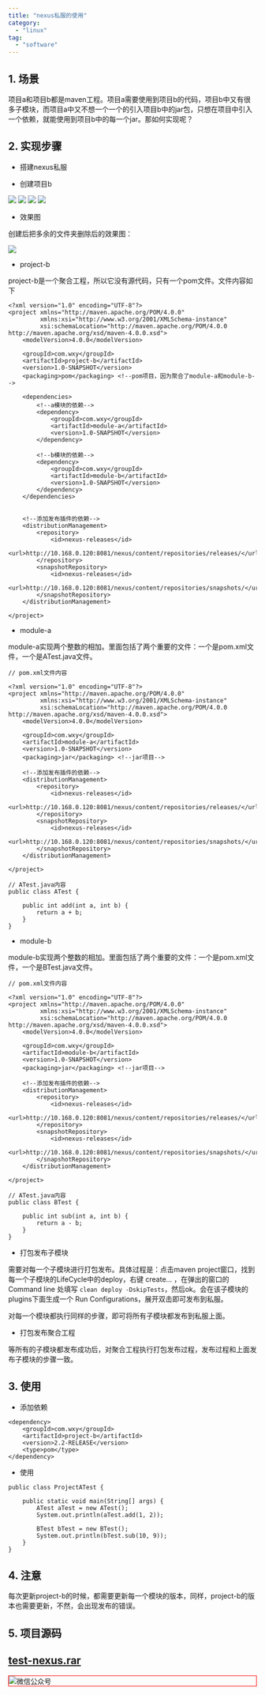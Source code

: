 ```yaml
---
title: "nexus私服的使用"
category:
  - "linux"
tag:
  - "software"
---
```


## 1. 场景

项目a和项目b都是maven工程。项目a需要使用到项目b的代码，项目b中又有很多子模块，而项目a中又不想一个一个的引入项目b中的jar包，只想在项目中引入一个依赖，就能使用到项目b中的每一个jar。那如何实现呢？


## 2. 实现步骤

- 搭建nexus私服

- 创建项目b

![](./images/2023-10-24-18-18-52.png)
![](./images/2023-10-24-18-18-53.png)
![](./images/2023-10-24-18-18-55.png)
![](./images/2023-10-24-18-18-56.png)

- 效果图

创建后把多余的文件夹删除后的效果图：

![](./images/2023-10-24-18-18-57.png)

- project-b

project-b是一个聚合工程，所以它没有源代码，只有一个pom文件。文件内容如下

```
<?xml version="1.0" encoding="UTF-8"?>
<project xmlns="http://maven.apache.org/POM/4.0.0"
         xmlns:xsi="http://www.w3.org/2001/XMLSchema-instance"
         xsi:schemaLocation="http://maven.apache.org/POM/4.0.0 http://maven.apache.org/xsd/maven-4.0.0.xsd">
    <modelVersion>4.0.0</modelVersion>

    <groupId>com.wxy</groupId>
    <artifactId>project-b</artifactId>
    <version>1.0-SNAPSHOT</version>
    <packaging>pom</packaging> <!--pom项目，因为聚合了module-a和module-b-->

    <dependencies>
        <!--a模块的依赖-->
        <dependency>
            <groupId>com.wxy</groupId>
            <artifactId>module-a</artifactId>
            <version>1.0-SNAPSHOT</version>
        </dependency>

        <!--b模块的依赖-->
        <dependency>
            <groupId>com.wxy</groupId>
            <artifactId>module-b</artifactId>
            <version>1.0-SNAPSHOT</version>
        </dependency>
    </dependencies>


    <!--添加发布插件的依赖-->
    <distributionManagement>
        <repository>
            <id>nexus-releases</id>
            <url>http://10.168.0.120:8081/nexus/content/repositories/releases/</url>
        </repository>
        <snapshotRepository>
            <id>nexus-releases</id>
            <url>http://10.168.0.120:8081/nexus/content/repositories/snapshots/</url>
        </snapshotRepository>
    </distributionManagement>

</project>
```

- module-a

module-a实现两个整数的相加。里面包括了两个重要的文件：一个是pom.xml文件，一个是ATest.java文件。

```
// pom.xml文件内容

<?xml version="1.0" encoding="UTF-8"?>
<project xmlns="http://maven.apache.org/POM/4.0.0"
         xmlns:xsi="http://www.w3.org/2001/XMLSchema-instance"
         xsi:schemaLocation="http://maven.apache.org/POM/4.0.0 http://maven.apache.org/xsd/maven-4.0.0.xsd">
    <modelVersion>4.0.0</modelVersion>

    <groupId>com.wxy</groupId>
    <artifactId>module-a</artifactId>
    <version>1.0-SNAPSHOT</version>
    <packaging>jar</packaging> <!--jar项目-->

    <!--添加发布插件的依赖-->
    <distributionManagement>
        <repository>
            <id>nexus-releases</id>
            <url>http://10.168.0.120:8081/nexus/content/repositories/releases/</url>
        </repository>
        <snapshotRepository>
            <id>nexus-releases</id>
            <url>http://10.168.0.120:8081/nexus/content/repositories/snapshots/</url>
        </snapshotRepository>
    </distributionManagement>

</project>
```

```
// ATest.java内容
public class ATest {

    public int add(int a, int b) {
        return a + b;
    }
}
```

- module-b

module-b实现两个整数的相加。里面包括了两个重要的文件：一个是pom.xml文件，一个是BTest.java文件。

```
// pom.xml文件内容

<?xml version="1.0" encoding="UTF-8"?>
<project xmlns="http://maven.apache.org/POM/4.0.0"
         xmlns:xsi="http://www.w3.org/2001/XMLSchema-instance"
         xsi:schemaLocation="http://maven.apache.org/POM/4.0.0 http://maven.apache.org/xsd/maven-4.0.0.xsd">
    <modelVersion>4.0.0</modelVersion>

    <groupId>com.wxy</groupId>
    <artifactId>module-b</artifactId>
    <version>1.0-SNAPSHOT</version>
    <packaging>jar</packaging> <!--jar项目-->

    <!--添加发布插件的依赖-->
    <distributionManagement>
        <repository>
            <id>nexus-releases</id>
            <url>http://10.168.0.120:8081/nexus/content/repositories/releases/</url>
        </repository>
        <snapshotRepository>
            <id>nexus-releases</id>
            <url>http://10.168.0.120:8081/nexus/content/repositories/snapshots/</url>
        </snapshotRepository>
    </distributionManagement>

</project>
```
```
// ATest.java内容
public class BTest {

    public int sub(int a, int b) {
        return a - b;
    }
}
```

- 打包发布子模块

需要对每一个子模块进行打包发布。具体过程是：点击maven project窗口，找到每一个子模块的LifeCycle中的deploy，右键 create... ，在弹出的窗口的 Command line 处填写 `clean deploy -DskipTests`，然后ok。会在该子模块的plugins下面生成一个 Run Configurations，展开双击即可发布到私服。

对每一个模块都执行同样的步骤，即可将所有子模块都发布到私服上面。

- 打包发布聚合工程

等所有的子模块都发布成功后，对聚合工程执行打包发布过程，发布过程和上面发布子模块的步骤一致。

## 3. 使用

- 添加依赖

```
<dependency>
    <groupId>com.wxy</groupId>
    <artifactId>project-b</artifactId>
    <version>2.2-RELEASE</version>
    <type>pom</type>
</dependency>
```

- 使用

```
public class ProjectATest {

    public static void main(String[] args) {
        ATest aTest = new ATest();
        System.out.println(aTest.add(1, 2));

        BTest bTest = new BTest();
        System.out.println(bTest.sub(10, 9));
    }
}
```

## 4. 注意

每次更新project-b的时候，都需要更新每一个模块的版本，同样，project-b的版本也需要更新，不然，会出现发布的错误。

## 5. 项目源码

[test-nexus.rar](../source/test-nexus.rar)
---

<img style="border:1px red solid; display:block; margin:0 auto;" :src="$withBase('/qrcode.jpg')" alt="微信公众号" />

